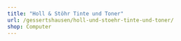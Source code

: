 ```yaml
---
title: "Holl & Stöhr Tinte und Toner"
url: /gessertshausen/holl-und-stoehr-tinte-und-toner/
shop: Computer
---
```

